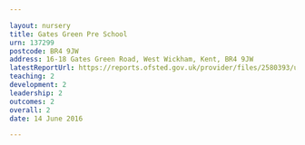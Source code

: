 ```yaml
---

layout: nursery
title: Gates Green Pre School
urn: 137299
postcode: BR4 9JW
address: 16-18 Gates Green Road, West Wickham, Kent, BR4 9JW
latestReportUrl: https://reports.ofsted.gov.uk/provider/files/2580393/urn/137299.pdf
teaching: 2
development: 2
leadership: 2
outcomes: 2
overall: 2
date: 14 June 2016

---
```

